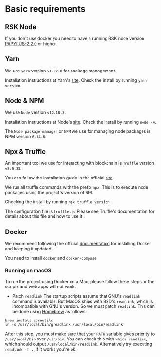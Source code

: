 # Basic requirements

## RSK Node

If you don't use docker you need to have a running RSK node version [PAPYRUS-2.2.0](https://github.com/rsksmart/rskj/releases) or higher.

## Yarn

We use `yarn` version `v1.22.0` for package management.

Installation instructions at Yarn's [site](https://yarnpkg.com/getting-started/install). Check the install by running `yarn version`.

## Node & NPM

We use `Node` version `v12.18.3`.

Installation instructions at Node's [site](https://nodejs.org/en/). Check the install by running `node -v`.

The `Node package manager` or `NPM` we use for managing node packages is NPM version `6.14.6`.

## Npx & Truffle

An important tool we use for interacting with blockchain is `Truffle` version `v5.0.33`.

You can follow the installation guide in the official [site](https://www.trufflesuite.com/truffle).

We run all truffle commands with the prefix `npx`. This is to execute node packages using the project's version of `NPM`.

Checking the install by running `npx truffle version`

The configuration file is `truffle.js`.Please see Truffle's documentation for details about this file and how to use it .

## Docker

We recommend following the official [documentation](https://docs.docker.com/get-docker/) for installing Docker and keeping it updated.

You need to install `docker` and `docker-compose`

### Running on macOS

To run the project using Docker on a Mac, please follow these steps or the scripts and web apps will not work.

-   Patch `readlink`
    The startup scripts assume that GNU's `readlink` command is available. But MacOS ships with BSD's `readlink`, which is incompatible with GNU's version. So we must patch `readlink`. This can be done using [Homebrew](https://brew.sh/) as follows:

```
brew install coreutils
ln -s /usr/local/bin/greadlink /usr/local/bin/readlink
```

After this step, you must make sure that your `PATH` variable gives priority to `/usr/local/bin` over `/usr/bin`. You can check this with `which readlink`, which should output `/usr/local/bin/readlink`. Alternatively try executing `readlink -f .`, if it works you're ok.